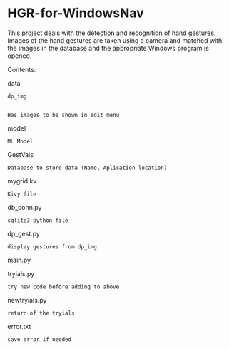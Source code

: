 # HGR-for-WindowsNav
This project deals with the detection and recognition of hand gestures. Images of the hand gestures are taken using a camera and matched with the images in the database and the appropriate Windows program is opened.


Contents:


data


    dp_img
  
  
    Has images to be shown in edit menu
    
    
  model
  
  
    ML Model
    
    
  GestVals
  
  
    Database to store data (Name, Aplication location)
    
    
mygrid.kv


    Kivy file
  
  
db_conn.py


    sqlite3 python file
  
  
dp_gest.py


    display gestures from dp_img
  
  
main.py


tryials.py


    try new code before adding to above
  
  
newtryials.py


    return of the tryials
  
  
 
error.txt


    save error if needed
